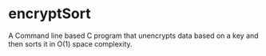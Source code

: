 # encryptSort
A Command line based C program that unencrypts data based on a key and then sorts it in O(1) space complexity. 
